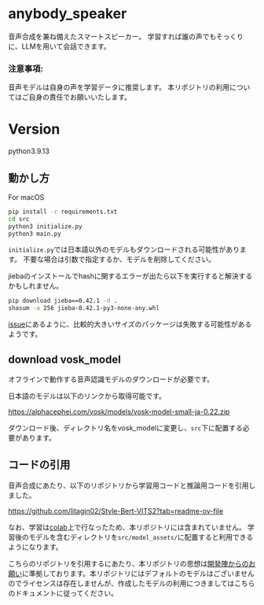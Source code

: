 # anybody_speaker
音声合成を兼ね備えたスマートスピーカー。
学習すれば誰の声でもそっくりに、LLMを用いて会話できます。

### 注意事項:
音声モデルは自身の声を学習データに推奨します。
本リポジトリの利用についてはご自身の責任でお願いいたします。

# Version
python3.9.13

## 動かし方

For macOS

```bash
pip install -r requirements.txt
cd src
python3 initialize.py
python3 main.py
```

```initialize.py```では日本語以外のモデルもダウンロードされる可能性があります。
不要な場合は引数で指定するか、モデルを削除してください。

jiebaのインストールでhashに関するエラーが出たら以下を実行すると解決するかもしれません。

```bash
pip download jieba==0.42.1 -d .
shasum -a 256 jieba-0.42.1-py3-none-any.whl
```

[issue](https://github.com/pytorch/pytorch/issues/104598)にあるように、比較的大きいサイズのパッケージは失敗する可能性があるようです。


## download vosk_model
オフラインで動作する音声認識モデルのダウンロードが必要です。

日本語のモデルは以下のリンクから取得可能です。

https://alphacephei.com/vosk/models/vosk-model-small-ja-0.22.zip

ダウンロード後、ディレクトリ名をvosk_modelに変更し、```src```下に配置する必要があります。


## コードの引用

音声合成にあたり、以下のリポジトリから学習用コードと推論用コードを引用しました。

https://github.com/litagin02/Style-Bert-VITS2?tab=readme-ov-file

なお、学習は[colab](https://colab.research.google.com/github/litagin02/Style-Bert-VITS2/blob/master/colab.ipynb)上で行なったため、本リポジトリには含まれていません。
学習後のモデルを含むディレクトリを```src/model_assets/```に配置すると利用できるようになります。


こちらのリポジトリを引用するにあたり、本リポジトリの思想は[開発陣からのお願い](https://github.com/litagin02/Style-Bert-VITS2/blob/master/docs/TERMS_OF_USE.md)に準拠しております。本リポジトリにはデフォルトのモデルはございませんのでライセンスは存在しませんが、作成したモデルの利用につきましてはこちらのドキュメントに従ってください。

<!--
## 学習データの作成 (WIP)
学習に必要なデータは上記のリポジトリを参考に手動で用意するか、
以下の方法で生成したものを利用してください。

python your_script.py --model_name your_model_name --initial_prompt "こんにちは。元気、ですかー？ふふっ、私は……ちゃんと元気だよ！" --language ja --model large-v3 --device cpu --compute_type bfloat16 --use_hf_whisper --hf_repo_id your_repo_id --batch_size 16 --num_beams 1 --no_repeat_ngram_size 10
-->
